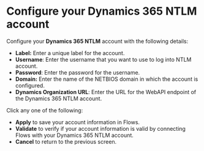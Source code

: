 # Configure your Dynamics 365 NTLM account

Configure your **Dynamics 365 NTLM** account with the following details:

* **Label:** Enter a unique label for the account.
* **Username**: Enter the username that you want to use to log into NTLM account.
* **Password**: Enter the password for the username.
* **Domain:** Enter the name of the NETBIOS domain in which the account is configured.
* **Dynamics Organization URL**: Enter the URL for the WebAPI endpoint of the Dynamics 365 NTLM account.&#x20;

Click any one of the following:

* **Apply** to save your account information in Flows.
* **Validate** to verify if your account information is valid by connecting Flows with your Dynamics 365 NTLM account.
* **Cancel** to return to the previous screen.

